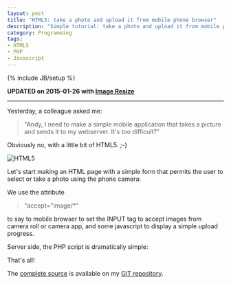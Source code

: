 ```yaml
---
layout: post
title: "HTML5: take a photo and upload it from mobile phone browser"
description: "Simple tutorial: take a photo and upload it from mobile phone browser"
category: Programming
tags: 
- HTML5
- PHP
- Javascript
---
```

{% include JB/setup %}

**UPDATED on 2015-01-26 with [Image Resize](/programming/2015/01/26/HTML5-upload-from-mobile-with-image-resize/)**

***

Yesterday, a colleague asked me: 

>"Andy, I need to make a simple mobile application that takes a picture and sends it to my webserver. It's too difficult?"

Obviously no, with a little bit of HTML5. ;-)

![HTML5](http://oldsite.andreafortuna.org/images/HTML5Common.png)

<!-- more -->
Let's start making an HTML page with a simple form that permits the user to select or take a photo using the phone camera:

<script src="https://gist.github.com/andreafortuna/a83737513a1f9a5529ce.js"></script>

We use the attribute 

> "accept="image/*" 

to say to mobile browser to set the INPUT tag to accept images from camera roll or camera app, and some javascript to display a simple upload progress.

Server side, the PHP script is dramatically simple:

<script src="https://gist.github.com/andreafortuna/8f7927e2787064b8bb59.js"></script>

That's all!

The [complete source](http://git.andreafortuna.org/html5-mobile-upload/src) is available on my [GIT repository](http://git.andreafortuna.org/).

